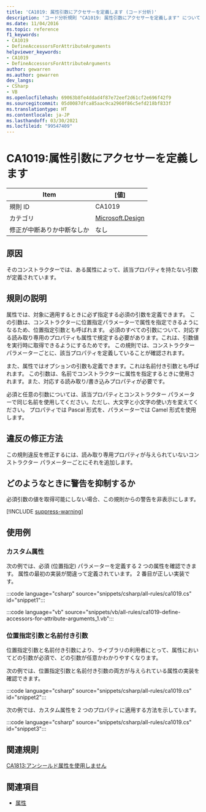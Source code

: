 ```yaml
---
title: 'CA1019: 属性引数にアクセサーを定義します (コード分析)'
description: 'コード分析規則 "CA1019: 属性引数にアクセサーを定義します" について説明します'
ms.date: 11/04/2016
ms.topic: reference
f1_keywords:
- CA1019
- DefineAccessorsForAttributeArguments
helpviewer_keywords:
- CA1019
- DefineAccessorsForAttributeArguments
author: gewarren
ms.author: gewarren
dev_langs:
- CSharp
- VB
ms.openlocfilehash: 69063b8fe4ddad4f87e72eef2d61cf2e696f42f9
ms.sourcegitcommit: 05d0087dfca85aac9ca2960f86c5efd218bf833f
ms.translationtype: HT
ms.contentlocale: ja-JP
ms.lasthandoff: 03/30/2021
ms.locfileid: "99547409"
---
```

# <a name="ca1019-define-accessors-for-attribute-arguments"></a>CA1019:属性引数にアクセサーを定義します

| Item                                     | [値]            |
|------------------------------------------|------------------|
| 規則 ID                                   | CA1019           |
| カテゴリ                                 | [Microsoft.Design](design-warnings.md) |
| 修正が中断ありか中断なしか | なし     |

## <a name="cause"></a>原因

そのコンストラクターでは、ある属性によって、該当プロパティを持たない引数が定義されています。

## <a name="rule-description"></a>規則の説明

属性では、対象に適用するときに必ず指定する必須の引数を定義できます。 この引数は、コンストラクターに位置指定パラメーターで属性を指定できるようになるため、位置指定引数とも呼ばれます。 必須のすべての引数について、対応する読み取り専用のプロパティも属性で規定する必要があります。これは、引数値を実行時に取得できるようにするためです。 この規則では、コンストラクター パラメーターごとに、該当プロパティを定義していることが確認されます。

また、属性ではオプションの引数も定義できます。これは名前付き引数とも呼ばれます。 この引数は、名前でコンストラクターに属性を指定するときに使用されます。また、対応する読み取り/書き込みプロパティが必要です。

必須と任意の引数については、該当プロパティとコンストラクター パラメーターで同じ名前を使用してください。ただし、大文字と小文字の使い方を変えてください。 プロパティでは Pascal 形式を、パラメーターでは Camel 形式を使用します。

## <a name="how-to-fix-violations"></a>違反の修正方法

この規則違反を修正するには、読み取り専用プロパティが与えられていないコンストラクター パラメーターごとにそれを追加します。

## <a name="when-to-suppress-warnings"></a>どのようなときに警告を抑制するか

必須引数の値を取得可能にしない場合、この規則からの警告を非表示にします。

[!INCLUDE [suppress-warning](../../../../includes/code-analysis/suppress-warning.md)]

## <a name="examples"></a>使用例

### <a name="custom-attributes"></a>カスタム属性

次の例では、必須 (位置指定) パラメーターを定義する 2 つの属性を確認できます。 属性の最初の実装が間違って定義されています。 2 番目が正しい実装です。

:::code language="csharp" source="snippets/csharp/all-rules/ca1019.cs" id="snippet1":::

:::code language="vb" source="snippets/vb/all-rules/ca1019-define-accessors-for-attribute-arguments_1.vb":::

### <a name="positional-and-named-arguments"></a>位置指定引数と名前付き引数

位置指定引数と名前付き引数により、ライブラリの利用者にとって、属性においてどの引数が必須で、どの引数が任意かわかりやすくなります。

次の例では、位置指定引数と名前付き引数の両方が与えられている属性の実装を確認できます。

:::code language="csharp" source="snippets/csharp/all-rules/ca1019.cs" id="snippet2":::

次の例では、カスタム属性を 2 つのプロパティに適用する方法を示しています。

:::code language="csharp" source="snippets/csharp/all-rules/ca1019.cs" id="snippet3":::

## <a name="related-rules"></a>関連規則

[CA1813:アンシールド属性を使用しません](ca1813.md)

## <a name="see-also"></a>関連項目

- [属性](../../../standard/design-guidelines/attributes.md)
